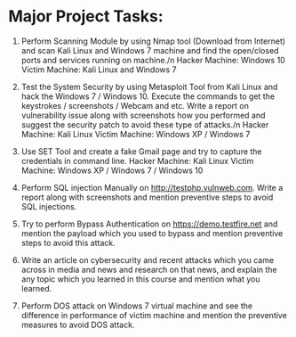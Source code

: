 # Major Project Tasks:

1.	Perform Scanning Module by using Nmap tool (Download from Internet) and scan Kali Linux and Windows 7 machine and find the open/closed ports and services running on machine./n
Hacker Machine: Windows 10
Victim Machine: Kali Linux and Windows 7


2.	Test the System Security by using Metasploit Tool from Kali Linux and hack the Windows 7 / Windows 10. Execute the commands to get the keystrokes / screenshots / Webcam and etc. Write a report on vulnerability issue along with screenshots how you performed and suggest the security patch to avoid these type of attacks./n
Hacker Machine: Kali Linux
Victim Machine: Windows XP / Windows 7

3.	Use SET Tool and create a fake Gmail page and try to capture the credentials in command line.
Hacker Machine: Kali Linux
Victim Machine: Windows XP / Windows 7 / Windows 10

4.	Perform SQL injection Manually on http://testphp.vulnweb.com. Write a report along with screenshots and mention preventive steps to avoid SQL injections.

5.	Try to perform Bypass Authentication on https://demo.testfire.net and mention the payload which you used to bypass and mention preventive steps to avoid this attack.

6.	Write an article on cybersecurity and recent attacks which you came across in media and news and research on that news, and explain the any topic which you learned in this course and mention what you learned.

7.	Perform DOS attack on Windows 7 virtual machine and see the difference in performance of victim machine and mention the preventive measures to avoid DOS attack.
